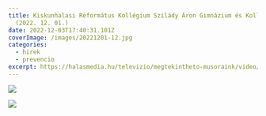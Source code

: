 ```yaml
---
title: Kiskunhalasi Református Kollégium Szilády Áron Gimnázium és Kollégium
  (2022. 12. 01.)
date: 2022-12-03T17:40:31.101Z
coverImage: /images/20221201-12.jpg
categories:
  - hirek
  - prevencio
excerpt: https://halasmedia.hu/televizio/megtekintheto-musoraink/video/hirado-20221201-csutortok
---
```

![](/images/20221201-10.jpg)

![](/images/20221201-11.jpg)